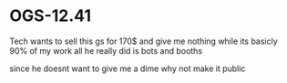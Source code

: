 # OGS-12.41

Tech wants to sell this gs for 170$ and give me nothing while its basicly 90% of my work all he really did is bots and booths

since he doesnt want to give me a dime why not make it public
